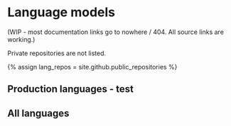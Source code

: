 # Language models

(WIP - most documentation links go to nowhere / 404. All source links are working.)

Private repositories are not listed.

{% assign lang_repos = site.github.public_repositories %}

## Production languages - test

<div id="prod_languges" class="twocolumn" ></div>

## All languages

<div id="languge_container"></div>

<script src="/assets/js/langtable.js"></script>
<script>
const domContainer = document.querySelector('#languge_container');
domContainer.appendChild(langTables({{lang_repos|jsonify}}))
</script>

<script>
const domProdLangs = document.querySelector('#prod_languges');
domProdLangs.appendChild(addTable({{lang_repos|jsonify}}, 'lang-', ['maturity-prod']))
</script>
